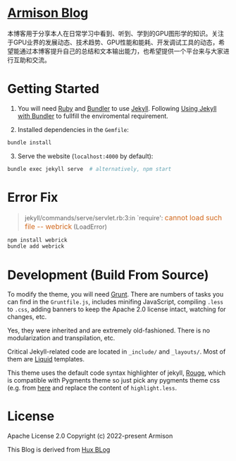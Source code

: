 [Armison Blog](https://armison.github.io)
================================
本博客用于分享本人在日常学习中看到、听到、学到的GPU图形学的知识。关注于GPU业界的发展动态、技术趋势、GPU性能和能耗、开发调试工具的动态，希望能通过本博客提升自己的总结和文本输出能力，也希望提供一个平台来与大家进行互助和交流。


# Getting Started

1. You will need [Ruby](https://www.ruby-lang.org/en/) and [Bundler](https://bundler.io/) to use [Jekyll](https://jekyllrb.com/). Following [Using Jekyll with Bundler](https://jekyllrb.com/tutorials/using-jekyll-with-bundler/) to fullfill the enviromental requirement.

2. Installed dependencies in the `Gemfile`:

```sh
bundle install 
```

3. Serve the website (`localhost:4000` by default):

```sh
bundle exec jekyll serve  # alternatively, npm start
```

# Error Fix
>jekyll/commands/serve/servlet.rb:3:in `require': <font size=3 color=#D2691E>cannot load such file -- webrick</font> (LoadError)


```sh
npm install webrick
bundle add webrick
```

# Development (Build From Source)

To modify the theme, you will need [Grunt](https://gruntjs.com/). There are numbers of tasks you can find in the `Gruntfile.js`, includes minifing JavaScript, compiling `.less` to `.css`, adding banners to keep the Apache 2.0 license intact, watching for changes, etc. 

Yes, they were inherited and are extremely old-fashioned. There is no modularization and transpilation, etc.

Critical Jekyll-related code are located in `_include/` and `_layouts/`. Most of them are [Liquid](https://github.com/Shopify/liquid/wiki) templates.

This theme uses the default code syntax highlighter of jekyll, [Rouge](http://rouge.jneen.net/), which is compatible with Pygments theme so just pick any pygments theme css (e.g. from [here](http://jwarby.github.io/jekyll-pygments-themes/languages/javascript.html) and replace the content of `highlight.less`.


# License
Apache License 2.0
Copyright (c) 2022-present Armison

This Blog is derived from [Hux BLog](https://github.com/Huxpro/huxpro.github.io)